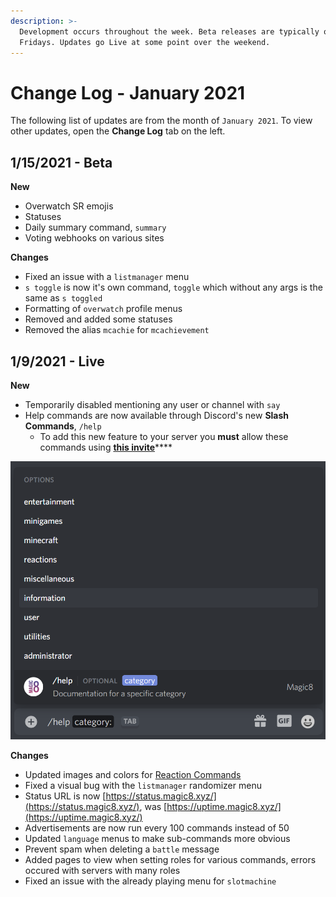```yaml
---
description: >-
  Development occurs throughout the week. Beta releases are typically on
  Fridays. Updates go Live at some point over the weekend.
---
```


# Change Log - January 2021

The following list of updates are from the month of `January 2021`. To view other updates, open the **Change Log** tab on the left.

## 1/15/2021 - Beta

**New**

* Overwatch SR emojis
* Statuses
* Daily summary command, `summary`
* Voting webhooks on various sites

**Changes**

* Fixed an issue with a `listmanager` menu
* `s toggle` is now it's own command, `toggle` which without any args is the same as `s toggled`
* Formatting of `overwatch` profile menus
* Removed and added some statuses
* Removed the alias `mcachie` for `mcachievement`

## 1/9/2021 - Live

**New**

* Temporarily disabled mentioning any user or channel with `say`
* Help commands are now available through Discord's new **Slash Commands**, `/help`
  * To add this new feature to your server you **must** allow these commands using [**this invite**](https://discord.com/oauth2/authorize?client_id=484148705507934208&scope=bot%20applications.commands&permissions=1896344688)\*\*\*\*

![](../../.gitbook/assets/screenshot-343-.png)

**Changes**

* Updated images and colors for [Reaction Commands](../../commands/reactions.md)
* Fixed a visual bug with the `listmanager` randomizer menu
* Status URL is now [https://status.magic8.xyz/](https://status.magic8.xyz/), was [https://uptime.magic8.xyz/](https://uptime.magic8.xyz/) 
* Advertisements are now run every 100 commands instead of 50
* Updated `language` menus to make sub-commands more obvious
* Prevent spam when deleting a `battle` message
* Added pages to view when setting roles for various commands, errors occured with servers with many roles
* Fixed an issue with the already playing menu for `slotmachine`


